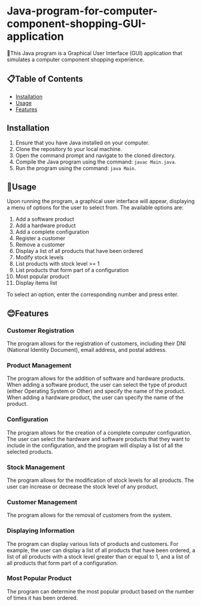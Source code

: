 # Java-program-for-computer-component-shopping-GUI-application
🛒This Java program is a Graphical User Interface (GUI) application that simulates a computer component shopping experience.

## 📋Table of Contents

-   [Installation](#Installation)
-   [Usage](#usage)
-   [Features](#features)


## Installation

1.  Ensure that you have Java installed on your computer.
2.  Clone the repository to your local machine.
3.  Open the command prompt and navigate to the cloned directory.
4.  Compile the Java program using the command: `javac Main.java`.
5.  Run the program using the command: `java Main`.

## 🤔Usage

Upon running the program, a graphical user interface will appear, displaying a menu of options for the user to select from. The available options are:

1.  Add a software product
2.  Add a hardware product
3.  Add a complete configuration
4.  Register a customer
5.  Remove a customer
6.  Display a list of all products that have been ordered
7.  Modify stock levels
8.  List products with stock level >= 1
9.  List products that form part of a configuration
10.  Most popular product
11.  Display items list

To select an option, enter the corresponding number and press enter.

## 😊Features

### Customer Registration

The program allows for the registration of customers, including their DNI (National Identity Document), email address, and postal address.

### Product Management

The program allows for the addition of software and hardware products. When adding a software product, the user can select the type of product (either Operating System or Other) and specify the name of the product. When adding a hardware product, the user can specify the name of the product.

### Configuration

The program allows for the creation of a complete computer configuration. The user can select the hardware and software products that they want to include in the configuration, and the program will display a list of all the selected products.

### Stock Management

The program allows for the modification of stock levels for all products. The user can increase or decrease the stock level of any product.

### Customer Management

The program allows for the removal of customers from the system.

### Displaying Information

The program can display various lists of products and customers. For example, the user can display a list of all products that have been ordered, a list of all products with a stock level greater than or equal to 1, and a list of all products that form part of a configuration.

### Most Popular Product

The program can determine the most popular product based on the number of times it has been ordered.
